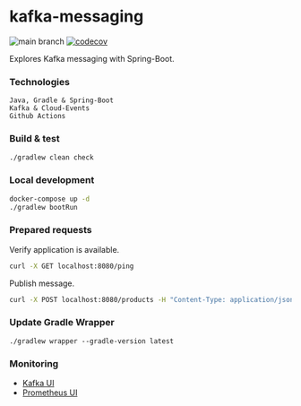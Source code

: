 # kafka-messaging

![main branch](https://github.com/OskarWestmeijer/kafka-messaging/actions/workflows/main-build-test-release.yml/badge.svg)
[![codecov](https://codecov.io/github/OskarWestmeijer/kafka-messaging/branch/main/graph/badge.svg?token=CA6XMRS0WS)](https://codecov.io/github/OskarWestmeijer/kafka-messaging)

Explores Kafka messaging with Spring-Boot.

### Technologies

```
Java, Gradle & Spring-Boot
Kafka & Cloud-Events
Github Actions
```

### Build & test

``` bash
./gradlew clean check
```

### Local development

``` bash
docker-compose up -d
./gradlew bootRun
```

### Prepared requests

Verify application is available.

``` bash
curl -X GET localhost:8080/ping
```

Publish message.

``` bash
curl -X POST localhost:8080/products -H "Content-Type: application/json" -d '{"id":1234,"name":"Effective Java"}'
```

### Update Gradle Wrapper

`./gradlew wrapper --gradle-version latest`

### Monitoring

- [Kafka UI](http://localhost:8081)
- [Prometheus UI](http://localhost:9090)

